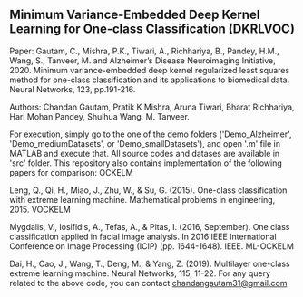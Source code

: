 ## Minimum Variance-Embedded Deep Kernel Learning for One-class Classification (**DKRLVOC**)

Paper: Gautam, C., Mishra, P.K., Tiwari, A., Richhariya, B., Pandey, H.M., Wang, S., Tanveer, M. and Alzheimer’s Disease Neuroimaging Initiative, 2020. Minimum variance-embedded deep kernel regularized least squares method for one-class classification and its applications to biomedical data. Neural Networks, 123, pp.191-216.

Authors: Chandan Gautam, Pratik K Mishra, Aruna Tiwari, Bharat Richhariya, Hari Mohan Pandey, Shuihua Wang, M. Tanveer.

For execution, simply go to the one of the demo folders ('Demo_Alzheimer', 'Demo_mediumDatasets', or 'Demo_smallDatasets'), and open '.m' file in MATLAB and execute that. All source codes and datases are available in 'src' folder. This repository also contains implementation of the following papers for comparison: OCKELM

Leng, Q., Qi, H., Miao, J., Zhu, W., & Su, G. (2015). One-class classification with extreme learning machine. Mathematical problems in engineering, 2015.
VOCKELM

Mygdalis, V., Iosifidis, A., Tefas, A., & Pitas, I. (2016, September). One class classification applied in facial image analysis. In 2016 IEEE International Conference on Image Processing (ICIP) (pp. 1644-1648). IEEE.
ML-OCKELM

Dai, H., Cao, J., Wang, T., Deng, M., & Yang, Z. (2019). Multilayer one-class extreme learning machine. Neural Networks, 115, 11-22.
For any query related to the above code, you can contact chandangautam31@gmail.com

